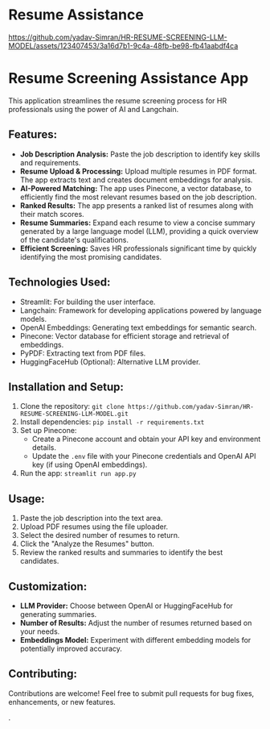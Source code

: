 # Resume Assistance



https://github.com/yadav-Simran/HR-RESUME-SCREENING-LLM-MODEL/assets/123407453/3a16d7b1-9c4a-48fb-be98-fb41aabdf4ca



# Resume Screening Assistance App

This application streamlines the resume screening process for HR professionals using the power of AI and Langchain.

## Features:
- **Job Description Analysis:** Paste the job description to identify key skills and requirements.
- **Resume Upload & Processing:** Upload multiple resumes in PDF format. The app extracts text and creates document embeddings for analysis.
- **AI-Powered Matching:** The app uses Pinecone, a vector database, to efficiently find the most relevant resumes based on the job description.
- **Ranked Results:** The app presents a ranked list of resumes along with their match scores.
- **Resume Summaries:** Expand each resume to view a concise summary generated by a large language model (LLM), providing a quick overview of the candidate's qualifications.
- **Efficient Screening:** Saves HR professionals significant time by quickly identifying the most promising candidates.

## Technologies Used:
- Streamlit: For building the user interface.
- Langchain: Framework for developing applications powered by language models.
- OpenAI Embeddings: Generating text embeddings for semantic search.
- Pinecone: Vector database for efficient storage and retrieval of embeddings.
- PyPDF: Extracting text from PDF files.
- HuggingFaceHub (Optional): Alternative LLM provider.

## Installation and Setup:
1. Clone the repository: `git clone https://github.com/yadav-Simran/HR-RESUME-SCREENING-LLM-MODEL.git`
2. Install dependencies: `pip install -r requirements.txt`
3. Set up Pinecone:
   - Create a Pinecone account and obtain your API key and environment details.
   - Update the `.env` file with your Pinecone credentials and OpenAI API key (if using OpenAI embeddings).
4. Run the app: `streamlit run app.py`

## Usage:
1. Paste the job description into the text area.
2. Upload PDF resumes using the file uploader.
3. Select the desired number of resumes to return.
4. Click the "Analyze the Resumes" button.
5. Review the ranked results and summaries to identify the best candidates.

## Customization:
- **LLM Provider:** Choose between OpenAI or HuggingFaceHub for generating summaries.
- **Number of Results:** Adjust the number of resumes returned based on your needs.
- **Embeddings Model:** Experiment with different embedding models for potentially improved accuracy.

## Contributing:
Contributions are welcome! Feel free to submit pull requests for bug fixes, enhancements, or new features.

.

